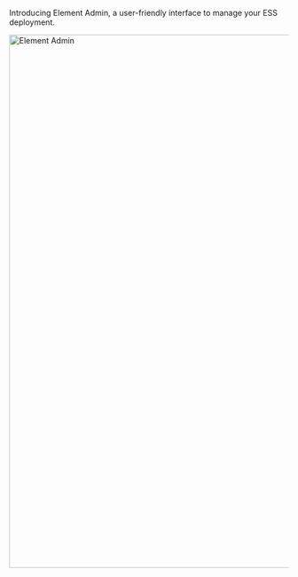 Introducing Element Admin, a user-friendly interface to manage your ESS deployment.

<img width="1625" height="961" alt="Element Admin" src="https://github.com/user-attachments/assets/ee37deb6-d7e4-422d-8026-af948fcb251d" />
